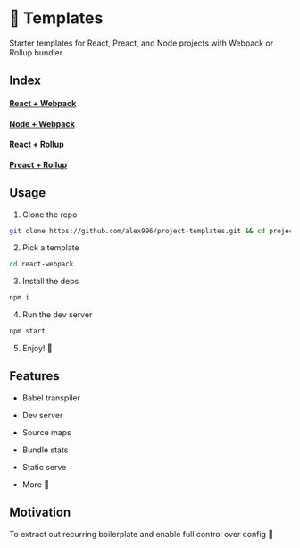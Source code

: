 # 📑 Templates

Starter templates for React, Preact, and Node projects with Webpack or Rollup bundler.

## Index

#### [React + Webpack](./react-webpack)

#### [Node + Webpack](./node-webpack)

#### [React + Rollup](./react-rollup)

#### [Preact + Rollup](./preact-rollup)

## Usage

1. Clone the repo
```sh
git clone https://github.com/alex996/project-templates.git && cd project-templates
```

2. Pick a template
```sh
cd react-webpack
```

3. Install the deps
```sh
npm i
```

4. Run the dev server
```sh
npm start
```

5. Enjoy! 🎉

## Features

- Babel transpiler

- Dev server

- Source maps

- Bundle stats

- Static serve

- More 🙂

## Motivation

To extract out recurring boilerplate and enable full control over config 💪
